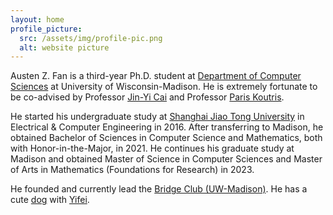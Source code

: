 ```yaml
---
layout: home
profile_picture:
  src: /assets/img/profile-pic.png
  alt: website picture
---
```


<p>
Austen Z. Fan is a third-year Ph.D. student at <a href="https://www.cs.wisc.edu/">Department of Computer Sciences</a> at University of Wisconsin-Madison. He is extremely fortunate to be co-advised by Professor <a href="https://pages.cs.wisc.edu/~jyc/">Jin-Yi Cai</a> and Professor <a href="https://pages.cs.wisc.edu/~paris/">Paris Koutris</a>.
</p>

<p>
He started his undergraduate study at <a href="https://www.ji.sjtu.edu.cn/">Shanghai Jiao Tong University</a> in Electrical & Computer Engineering in 2016. After transferring to Madison, he obtained Bachelor of Sciences in Computer Science and Mathematics, both with Honor-in-the-Major, in 2021. He continues his graduate study at Madison and obtained Master of Science in Computer Sciences and Master of Arts in Mathematics (Foundations for Research) in 2023.
</p>

<p>
He founded and currently lead the <a href="https://win.wisc.edu/organization/bridge-club">Bridge Club (UW-Madison)</a>. He has a cute <a href="https://gallon-liu.github.io/">dog</a> with <a href="https://yifei-liu-yl.github.io/">Yifei</a>.
</p>
